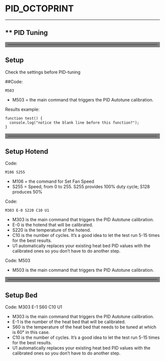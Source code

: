 # PID_OCTOPRINT

------
** PID Tuning
------

<hr style="border:8px solid gray"> </hr>

## Setup

Check the settings before PID-tuning

##Code: 
```
M503
```

* M503 = the main command that triggers the PID Autotune calibration.

Results example:

```
function test() {
  console.log("notice the blank line before this function?");
}
```


<hr style="border:8px solid gray"> </hr>

## Setup Hotend

Code: 
```
M106 S255 
```

* M106 = the command for Set Fan Speed
* S255 = Speed, from 0 to 255. S255 provides 100% duty cycle; S128 produces 50%

Code: 
```
M303 E-0 S220 C10 U1
```

* M303 is the main command that triggers the PID Autotune calibration.
* E-0 is the hotend that will be calibrated.
* S220 is the temperature of the hotend.
* C10 is the number of cycles. It’s a good idea to let the test run 5-15 times for the best results.
* U1 automatically replaces your existing heat bed PID values with the calibrated ones so you don’t have to do another step.

Code: M503
* M503 is the main command that triggers the PID Autotune calibration.


<hr style="border:8px solid gray"> </hr>

## Setup Bed


Code: M303 E-1 S60 C10 U1
* M303 is the main command that triggers the PID Autotune calibration.
* E-1 is the number of the heat bed that will be calibrated.
* S60 is the temperature of the heat bed that needs to be tuned at which is 60° in this case.
* C10 is the number of cycles. It’s a good idea to let the test run 5-15 times for the best results.
* U1 automatically replaces your existing heat bed PID values with the calibrated ones so you don’t have to do another step.
